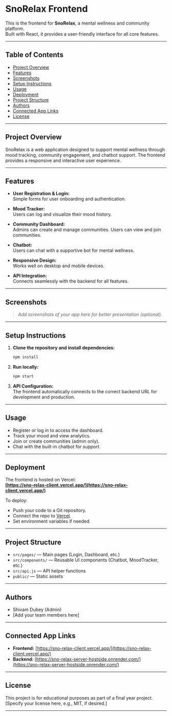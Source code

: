 # SnoRelax Frontend

This is the frontend for **SnoRelax**, a mental wellness and community platform.  
Built with React, it provides a user-friendly interface for all core features.

---

## Table of Contents

- [Project Overview](#project-overview)
- [Features](#features)
- [Screenshots](#screenshots)
- [Setup Instructions](#setup-instructions)
- [Usage](#usage)
- [Deployment](#deployment)
- [Project Structure](#project-structure)
- [Authors](#authors)
- [Connected App Links](#connected-app-links)
- [License](#license)

---

## Project Overview

SnoRelax is a web application designed to support mental wellness through mood tracking, community engagement, and chatbot support. The frontend provides a responsive and interactive user experience.

---

## Features

- **User Registration & Login:**  
  Simple forms for user onboarding and authentication.

- **Mood Tracker:**  
  Users can log and visualize their mood history.

- **Community Dashboard:**  
  Admins can create and manage communities. Users can view and join communities.

- **Chatbot:**  
  Users can chat with a supportive bot for mental wellness.

- **Responsive Design:**  
  Works well on desktop and mobile devices.

- **API Integration:**  
  Connects seamlessly with the backend for all features.

---

## Screenshots

> _Add screenshots of your app here for better presentation (optional)._

---

## Setup Instructions

1. **Clone the repository and install dependencies:**
   ```bash
   npm install
   ```

2. **Run locally:**
   ```bash
   npm start
   ```

3. **API Configuration:**  
   The frontend automatically connects to the correct backend URL for development and production.

---

## Usage

- Register or log in to access the dashboard.
- Track your mood and view analytics.
- Join or create communities (admin only).
- Chat with the built-in chatbot for support.

---

## Deployment

The frontend is hosted on Vercel:  
**[https://sno-relax-client.vercel.app/](https://sno-relax-client.vercel.app/)**

To deploy:
- Push your code to a Git repository.
- Connect the repo to [Vercel](https://vercel.com/).
- Set environment variables if needed.

---

## Project Structure

- `src/pages/` — Main pages (Login, Dashboard, etc.)
- `src/components/` — Reusable UI components (Chatbot, MoodTracker, etc.)
- `src/api.js` — API helper functions
- `public/` — Static assets

---

## Authors

- Shivam Dubey (Admin)
- [Add your team members here]

---

## Connected App Links

- **Frontend:** [https://sno-relax-client.vercel.app/](https://sno-relax-client.vercel.app/)
- **Backend:** [https://sno-relax-server-hostside.onrender.com/](https://sno-relax-server-hostside.onrender.com/)

---

## License

This project is for educational purposes as part of a final year project.  
[Specify your license here, e.g., MIT, if desired.]

---